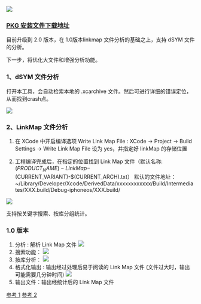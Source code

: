 
![](https://github.com/mythkiven/MKAppTool/blob/master/MKAppTool/MKLinkMap/Assets.xcassets/AppIcon.appiconset/icon512.png)

### [PKG 安装文件下载地址](https://github.com/mythkiven/mkBox/releases/tag/MKAppTool)
目前升级到 2.0 版本，在 1.0版本linkmap 文件分析的基础之上，支持 dSYM 文件的分析。

下一步，将优化大文件和增强分析功能。

### 1、dSYM 文件分析

打开本工具，会自动检索本地的 .xcarchive 文件。然后可进行详细的错误定位，从而找到crash点。

![](https://raw.githubusercontent.com/mythkiven/mkBox/master/source/dsym8945878483.png)

### 2、LinkMap 文件分析

1. 在 XCode 中开启编译选项 Write Link Map File : XCode -> Project -> Build Settings ->  Write Link Map File 设为 yes，并指定好 linkMap 的存储位置

2. 工程编译完成后，在指定的位置找到 Link Map 文件（默认名称:$(PRODUCT_NAME)-LinkMap-$(CURRENT_VARIANT)-$(CURRENT_ARCH).txt）
默认的文件地址：~/Library/Developer/Xcode/DerivedData/xxxxxxxxxxxx/Build/Intermediates/XXX.build/Debug-iphoneos/XXX.build/

![](https://raw.githubusercontent.com/mythkiven/mkBox/master/source/dsym8945878483.png)

支持按关键字搜索、按库分组统计。


### 1.0 版本

1. 分析 : 解析 Link Map 文件
![](https://raw.githubusercontent.com/mythkiven/mkBox/master/source/macapp_1558681586.png)
2. 搜索功能：
![](https://raw.githubusercontent.com/mythkiven/mkBox/master/source/macapp_1558681602.png)
3. 按库分析：
![](https://raw.githubusercontent.com/mythkiven/mkBox/master/source/macapp_1558681608.png)
4. 格式化输出 : 输出经过处理后易于阅读的  Link Map 文件 (文件过大时，输出可能需要几分钟时间)
![](https://raw.githubusercontent.com/mythkiven/mkBox/master/source/macapp_1558681594.png)
5. 输出文件：输出经统计后的 Link Map 文件

[参考 1](https://github.com/huanxsd/LinkMap)
[参考 2](https://github.com/answer-huang/dSYMTools)
